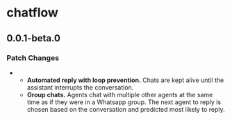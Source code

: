 # chatflow

## 0.0.1-beta.0

### Patch Changes

- - **Automated reply with loop prevention.** Chats are kept alive until the
    assistant interrupts the conversation.
  - **Group chats.** Agents chat with multiple other agents at the same time as
    if they were in a Whatsapp group. The next agent to reply is chosen based on
    the conversation and predicted most likely to reply.
